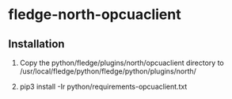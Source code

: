 # fledge-north-opcuaclient

## Installation

1) Copy the python/fledge/plugins/north/opcuaclient directory to /usr/local/fledge/python/fledge/python/plugins/north/

2) pip3 install -Ir python/requirements-opcuaclient.txt
